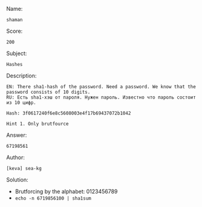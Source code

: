 Name:
	
	shaman

Score:

	200

Subject:
	
	Hashes

Description:
	
	EN: There sha1-hash of the password. Need a password. We know that the password consists of 10 digits.
	RU: Есть sha1-хэш от пароля. Нужен пароль. Известно что пароль состоит из 10 цифр.

	Hash: 3f0617240f6e8c5608003e4f17b69437072b1042

	Hint 1. Only brutfource

Answer:

	67198561

Author:

	[keva] sea-kg
	
Solution:

* Brutforcing by the alphabet: 0123456789
* `echo -n 6719856100 | sha1sum`
